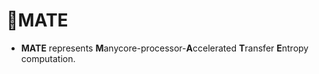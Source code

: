 # :mate:MATE
- **MATE** represents **M**anycore-processor-**A**ccelerated **T**ransfer **E**ntropy computation.


